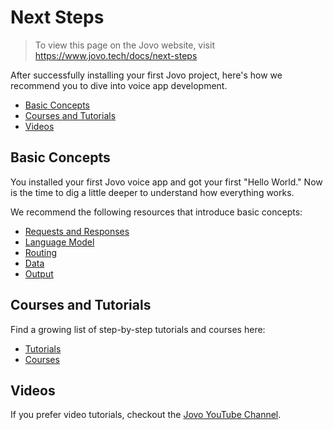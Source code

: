 # Next Steps

> To view this page on the Jovo website, visit https://www.jovo.tech/docs/next-steps

After successfully installing your first Jovo project, here's how we recommend you to dive into voice app development.

* [Basic Concepts](#basic-concepts)
* [Courses and Tutorials](#courses-and-tutorials)
* [Videos](#videos)

## Basic Concepts

You installed your first Jovo voice app and got your first "Hello World." Now is the time to dig a little deeper to understand how everything works.

We recommend the following resources that introduce basic concepts:
* [Requests and Responses](../basic-concepts/requests-responses './requests-responses')
* [Language Model](../basic-concepts/model './model')
* [Routing](../basic-concepts/routing './routing')
* [Data](../basic-concepts/data './data')
* [Output](../basic-concepts/output './output')

## Courses and Tutorials

Find a growing list of step-by-step tutorials and courses here:

* [Tutorials](https://www.jovo.tech/tutorials)
* [Courses](https://www.jovo.tech/courses)


## Videos

If you prefer video tutorials, checkout the [Jovo YouTube Channel](https://www.youtube.com/c/jovotech).


<!--[metadata]: {"description": "After successfully installing your first Jovo project, here's how we recommend you to dive into voice app development.",
		"route": "next-steps"}-->
